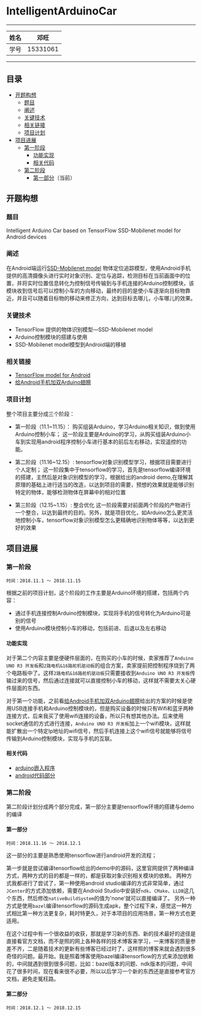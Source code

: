 IntelligentArduinoCar
===========================

****
	
|姓名|邓旺|
|---|---|
|学号|15331061|

****

## 目录
* [开题构想](#开题构想)
  * [题目](#题目)
  * [阐述](#阐述)
  * [关键技术](#关键技术)
  * [相关链接](#相关链接)
  * [项目计划](#项目计划)
* [项目进展](#项目进展)
  * [第一阶段](#第一阶段)
    * [功能实现](#功能实现)
    * [相关代码](#相关代码)
  * [第二阶段](#第二阶段)
  	* [第一部分](#第一部分)（当前）
  
## 开题构想
### 题目

Intelligent Arduino Car based on TensorFlow SSD-Mobilenet model for Android devices

### 阐述
在Android端运行[SSD-Mobilenet model](https://github.com/tensorflow/tensorflow/tree/master/tensorflow/examples/android "TensorFlow example for Android")	物体定位追踪模型，使用Android手机提供的高清摄像头进行实时对象识别、定位与追踪，检测目标在当前画面中的位置，并将实时位置信息转化为控制信号传输到与手机连接的Arduino控制模块，该模块收到信号后可以控制小车的方向移动，最终的目的是使小车逐渐向目标物靠近，并且可以随着目标物的移动来修正方向，达到目标去哪儿，小车哪儿的效果。

### 关键技术
* TensorFlow 提供的物体识别模型—SSD-Mobilenet model
* Arduino控制模块的搭建与使用
* SSD-Mobilenet model模型到Android端的移植

### 相关链接
* [TensorFlow model for Android](https://github.com/tensorflow/tensorflow/tree/master/tensorflow/examples/android)
* [给Android手机加双Arduino翅膀](https://www.arduino.cn/thread-7217-1-1.html)

### 项目计划
整个项目主要分成三个阶段：

* 第一阶段（11.1~11.15）： 购买组装Arduino，学习Arduino相关知识，做到使用Arduino控制小车；
这一阶段主要是Arduino的学习，从购买组装Arduino小车到实现用android程序控制小车进行基本的前后左右移动，实现遥控的功能。

* 第二阶段（11.16~12.15）: tensorflow对象识别模型学习，根据项目需要进行个人定制；
这一阶段集中于tensorflow的学习，首先是tensorflow编译环境的搭建，主然后是对象识别模型的学习，根据给出的android demo,在理解其原理的基础上进行适当的改造，以达到项目的需要，预想的效果就是能够识别特定的物体，能够检测物体在屏幕中的相对位置

* 第三阶段（12.15~1.15）: 整合优化
这一阶段需要对前面两个阶段的产物进行一个整合，以达到最终的目的。另外，就是项目优化，如Arduino怎么更灵活地控制小车，tensorflow对象识别模型怎么更精确地识别物体等等，以达到更好的效果

## 项目进展
### 第一阶段
```
时间：2018.11.1 ～ 2018.11.15
``` 
根据之前的项目计划，这个阶段的工作主要是Arduino环境的搭建，包括两个内容：
* 通过手机连接控制Arduino控制模块，实现将手机的信号转化为Arduino可是别的信号
* 使用Arduino模块控制小车的移动，包括前进、后退以及左右移动

#### 功能实现
对于第二个内容主要是便硬件层面的，在购买的小车的时候，卖家推荐了`Anduino UNO R3 开发板`和`2路电机&16路舵机驱动板`的组合方案，卖家提前把控制程序烧到了两个电路板中了。这样`2路电机&16路舵机驱动板`只需要接收到`Anduino UNO R3 开发板`传输过来的信号，然后通过连接就可以直接控制小车的移动，这样就不需要太关心硬件层面的东西。

对于第一个功能，之前看[给Android手机加双Arduino翅膀](https://www.arduino.cn/thread-7217-1-1.html)给出的方案的时候是使用USB连接手机和Arduino控制模块的，但是购买设备的时候只有Wifi和蓝牙两种连接方式，后来我买了使用wifi连接的设备，所以只有想其他办法。后来使用socket通信的方式进行连接，`Anduino UNO R3 开发板`加上一个wifi模块，这样就能扩散出一个特定Ip地址的wifi信号，然后手机连接上这个wifi信号就能够将信号传输到Arduino控制模块，实现与手机的互联。

#### 相关代码
* [arduino嵌入程序](./anduino)
* [android代码部分](./AndroidSrc)

### 第二阶段
第二阶段计划分成两个部分完成，第一部分主要是tensorflow环境的搭建与demo的编译
#### 第一部分
```
时间：2018.11.16 ～ 2018.12.1
``` 
这一部分的主要是熟悉使用tensorflow进行android开发的流程；

第一步就是尝试编译tensorflow给出的demo中的源码，这里官网提供了两种编译方式，两种方式的目的都是一样的，都是获取对象识别相关模块的依赖。
两种方式我都进行了尝试了，第一种使用android studio编译的方式非常简单，通过`JCenter`的方式添加依赖，需要在Android Studio中安装好`ndk`、`CMake`、`LLDB`这几个东西，然后修改`nativeBuildSystem`的值为'none'就可以直接编译了。
另外一种方式是使用`bazel`编译tensorflow的源码生成apk，整个过程下来，感觉这一种方式相比第一种方法更复杂，耗时特更久，对于本项目的应用场景，第一种方式也更适用。

在这个过程中有一个很收益的收获，那就是学习新的东西、新的技术最好的途径是直接看官方文档，而不是照的网上各种各样的技术博客来学习，一来博客的质量参差不齐，二是随着技术的更新有些博客已经过时了，这样照的博客来就会遇到很多奇怪的问题。最开始，我是照着博客使用bazel编译tensorflow的方式来添加依赖的，中间就遇到很到很多问题，比如：bazel版本的问题、ndk版本的问题，中间花了很多时间，现在看来很不必要，所以以后学习一个新的东西还是直接参考官方文档，避免走冤枉路。

#### 第二部分
```
时间：2018.12.1 ～ 2018.12.15
``` 

